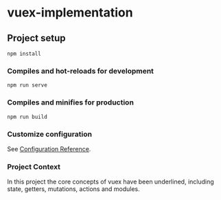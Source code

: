 # vuex-implementation

## Project setup
```
npm install
```

### Compiles and hot-reloads for development
```
npm run serve
```

### Compiles and minifies for production
```
npm run build
```

### Customize configuration
See [Configuration Reference](https://cli.vuejs.org/config/).

### Project Context

In this project the core concepts of vuex have been underlined, including state, getters, mutations, actions and modules.
